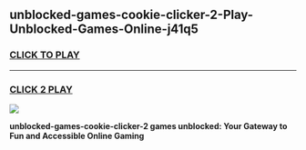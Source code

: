 
## unblocked-games-cookie-clicker-2-Play-Unblocked-Games-Online-j41q5
<h3>
<a href="https://premium76.site?title=unblocked-games-cookie-clicker-2&ref=25A">CLICK TO PLAY</a></h3>
<hr>

<h3>
<a href="https://premium76.site?title=unblocked-games-cookie-clicker-2&ref=25A">CLICK 2 PLAY</a>
  
</h3>

<a href="https://premium76.site?title=unblocked-games-cookie-clicker-2&ref=25A"><img src="https://clearcache.store/games.png"></a>


**unblocked-games-cookie-clicker-2 games unblocked: Your Gateway to Fun and Accessible Online Gaming**
